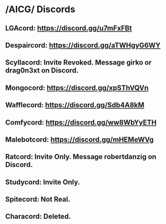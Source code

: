 # /AICG/ Discords

## LGAcord: https://discord.gg/u7mFxFBt

## Despaircord: https://discord.gg/aTWHgyG6WY

## Scyllacord: Invite Revoked. Message girko or drag0n3xt on Discord.

## Mongocord: https://discord.gg/xpSThVQVn  

## Wafflecord: https://discord.gg/Sdb4A8kM

## Comfycord: https://discord.gg/ww8WbYyETH

## Malebotcord:  https://discord.gg/mHEMeWVg

## Ratcord: Invite Only. Message robertdanzig on Discord.

## Studycord: Invite Only. 

## Spitecord: Not Real.

## Characord: Deleted.